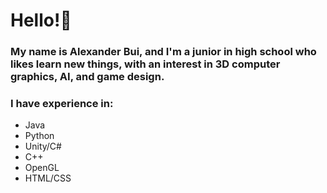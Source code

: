 # Hello!👋 
### My name is Alexander Bui, and I'm a junior in high school who likes learn new things, with an interest in 3D computer graphics, AI, and game design.


### I have experience in:
- Java
- Python
- Unity/C#
- C++
- OpenGL
- HTML/CSS


